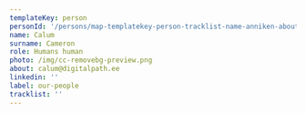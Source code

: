 ```yaml
---
templateKey: person
personId: '/persons/map-templatekey-person-tracklist-name-anniken-about-anniken-haldna-gmail-com-personid-uuid-photo-img-anniken_haldna-png-label-our-people-role-human-too-surname-haldna-linkedin/'
name: Calum
surname: Cameron
role: Humans human
photo: /img/cc-removebg-preview.png
about: calum@digitalpath.ee
linkedin: ''
label: our-people
tracklist: ''
---
```

